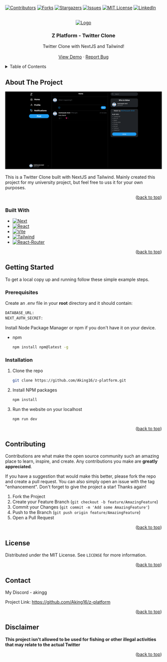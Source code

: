 <a name="readme-top"></a>

[![Contributors][contributors-shield]][contributors-url]
[![Forks][forks-shield]][forks-url]
[![Stargazers][stars-shield]][stars-url]
[![Issues][issues-shield]][issues-url]
[![MIT License][license-shield]][license-url]
[![LinkedIn][linkedin-shield]][linkedin-url]

<br />
<div align="center">
  <a href="https://github.com/Aking16/z-platform">
    <img src="thumbnail.png" alt="Logo">
  </a>

  <h3 align="center">Z Platform - Twitter Clone</h3>

  <p align="center">
    Twitter Clone with NextJS and Tailwind!
    <br />
    <br />
    <a href="https://aking16.github.io/z-platform/">View Demo</a>
    ·
    <a href="https://github.com/Aking16/z-platform/issues">Report Bug</a>    
  </p>
</div>



<details>
  <summary>Table of Contents</summary>
  <ol>
    <li>
      <a href="#about-the-project">About The Project</a>
      <ul>
        <li><a href="#built-with">Built With</a></li>
      </ul>
    </li>
    <li>
      <a href="#getting-started">Getting Started</a>
      <ul>
        <li><a href="#prerequisites">Prerequisites</a></li>
        <li><a href="#installation">Installation</a></li>
      </ul>
    </li>
    <li><a href="#contributing">Contributing</a></li>
    <li><a href="#license">License</a></li>
    <li><a href="#contact">Contact</a></li>
    <li><a href="#acknowledgments">Acknowledgments</a></li>
  </ol>
</details>


## About The Project

[![Website Screen Shot][website-screenshot]](https://aking16.github.io/z-platform/)

This is a Twitter Clone built with NextJS and Tailwind. Mainly created this project for my university project, but feel free to uss it for your own purposes.

<p align="right">(<a href="#readme-top">back to top</a>)</p>



### Built With

* [![Next][Next.js]][Next-url]
* [![React][React.js]][React-url]
* [![Vite][Vite.js]][Vite-url]
* [![Tailwind][Tailwind.css]][Tailwind-url]
* [![React-Router][React-Router]][React-Router-url]

<p align="right">(<a href="#readme-top">back to top</a>)</p>



<!-- GETTING STARTED -->
## Getting Started

To get a local copy up and running follow these simple example steps.

### Prerequisites

Create an .env file in your **root** directory and it should contain:
```sh
DATABASE_URL:
NEXT_AUTH_SECRET:
```

Install Node Package Manager or npm if you don't have it on your device.
* npm
  ```sh
  npm install npm@latest -g
  ```


### Installation

1. Clone the repo
   ```sh
   git clone https://github.com/Aking16/z-platform.git
   ```
2. Install NPM packages
   ```sh
   npm install
   ```
3. Run the website on your localhost
   ```sh
   npm run dev
   ```

<p align="right">(<a href="#readme-top">back to top</a>)</p>




## Contributing

Contributions are what make the open source community such an amazing place to learn, inspire, and create. Any contributions you make are **greatly appreciated**.

If you have a suggestion that would make this better, please fork the repo and create a pull request. You can also simply open an issue with the tag "enhancement".
Don't forget to give the project a star! Thanks again!

1. Fork the Project
2. Create your Feature Branch (`git checkout -b feature/AmazingFeature`)
3. Commit your Changes (`git commit -m 'Add some AmazingFeature'`)
4. Push to the Branch (`git push origin feature/AmazingFeature`)
5. Open a Pull Request

<p align="right">(<a href="#readme-top">back to top</a>)</p>



<!-- LICENSE -->
## License

Distributed under the MIT License. See `LICENSE` for more information.

<p align="right">(<a href="#readme-top">back to top</a>)</p>



## Contact

My Discord - akingg

Project Link: https://github.com/Aking16/z-platform

<p align="right">(<a href="#readme-top">back to top</a>)</p>



## Disclaimer

**This project isn't allowed to be used for fishing or other illegal activities that may relate to the actual Twitter**

<p align="right">(<a href="#readme-top">back to top</a>)</p>



<!-- MARKDOWN LINKS & IMAGES -->
<!-- https://www.markdownguide.org/basic-syntax/#reference-style-links -->
[contributors-shield]: https://img.shields.io/github/contributors/Aking16/z-platform.svg?style=for-the-badge
[contributors-url]: https://github.com/Aking16/z-platform/graphs/contributors
[forks-shield]: https://img.shields.io/github/forks/Aking16/z-platform.svg?style=for-the-badge
[forks-url]: https://github.com/Aking16/z-platform/network/members
[stars-shield]: https://img.shields.io/github/stars/Aking16/z-platform.svg?style=for-the-badge
[stars-url]: https://github.com/Aking16/z-platform/stargazers
[issues-shield]: https://img.shields.io/github/issues/Aking16/z-platform.svg?style=for-the-badge
[issues-url]: https://github.com/Aking16/z-platform/issues
[license-shield]:  https://img.shields.io/github/license/Aking16/z-platform.svg?style=for-the-badge
[license-url]: https://github.com/Aking16/z-platform/blob/master/LICENSE
[linkedin-shield]: https://img.shields.io/badge/-LinkedIn-black.svg?style=for-the-badge&logo=linkedin&colorB=555
[linkedin-url]: https://www.linkedin.com/in/amirhossein-amiri016/

[website-screenshot]: preview.png

[Next.js]: https://img.shields.io/badge/Next-000?style=for-the-badge&logo=nextdotjs&logoColor=white
[Next-url]: https://nextjs.org/
[React.js]: https://img.shields.io/badge/React-61DAFB?style=for-the-badge&logo=react&logoColor=black
[React-url]: https://reactjs.org/
[Tailwind.css]: https://img.shields.io/badge/TailwindCss-06B6D4?style=for-the-badge&logo=tailwindcss&logoColor=white
[Tailwind-url]: https://tailwindcss.com
[Vite.js]: https://img.shields.io/badge/-Vite-646CFF?style=for-the-badge&logo=vite&logoColor=white
[Vite-url]: https://vitejs.dev
[React-Router]: https://img.shields.io/badge/-reactrouter-CA4245?style=for-the-badge&logo=reactrouter&logoColor=white
[React-Router-url]: https://reactrouter.com/en/main